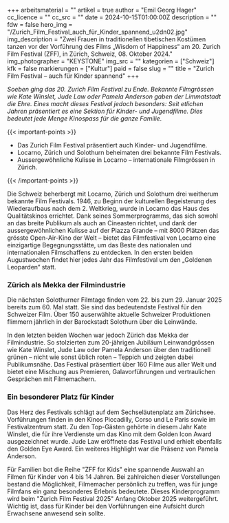 +++
arbeitsmaterial = ""
artikel = true
author = "Emil Georg Hager"
cc_licence = ""
cc_src = ""
date = 2024-10-15T01:00:00Z
description = ""
fdw = false
hero_img = "/Zurich_Film_Festival_auch_für_Kinder_spannend_u2dn02.jpg"
img_description = "Zwei Frauen in traditionellen tibetischen Kostümen tanzen vor der Vorführung des Films „Wisdom of Happiness“ am 20. Zurich Film Festival (ZFF), in Zürich, Schweiz, 08. Oktober 2024."
img_photographer = "KEYSTONE"
img_src = ""
kategorien = ["Schweiz"]
kfk = false
markierungen = ["Kultur"]
paid = false
slug = ""
title = "Zurich Film Festival – auch für Kinder spannend"
+++

_Soeben ging das 20. Zurich Film Festival zu Ende. Bekannte Filmgrössen wie Kate Winslet, Jude Law oder Pamela Anderson gaben der Limmatstadt die Ehre. Eines macht dieses Festival jedoch besonders: Seit etlichen Jahren präsentiert es eine Sektion für Kinder- und Jugendfilme. Dies bedeutet jede Menge Kinospass für die ganze Familie._

{{< important-points >}}

<ul>

<li>Das Zurich Film Festival präsentiert auch Kinder- und Jugendfilme.</li>

<li>Locarno, Zürich und Solothurn beheimaten drei bekannte Film Festivals.</li>

<li>Aussergewöhnliche Kulisse in Locarno – internationale Filmgrössen in Zürich.</li>

</ul>

{{< /important-points >}}

Die Schweiz beherbergt mit Locarno, Zürich und Solothurn drei weitherum bekannte Film Festivals. 1946, zu Beginn der kulturellen Begeisterung des Wiederaufbaus nach dem 2. Weltkrieg, wurde in Locarno das Haus des Qualitätskinos errichtet. Dank seines Sommerprogramms, das sich sowohl an das breite Publikum als auch an Cineasten richtet, und dank der aussergewöhnlichen Kulisse auf der Piazza Grande – mit 8000 Plätzen das grösste Open-Air-Kino der Welt – bietet das Filmfestival von Locarno eine einzigartige Begegnungsstätte, um das Beste des nationalen und internationalen Filmschaffens zu entdecken. In den ersten beiden Augustwochen findet hier jedes Jahr das Filmfestival um den „Goldenen Leoparden“ statt.

### Zürich als Mekka der Filmindustrie

Die nächsten Solothurner Filmtage finden vom 22. bis zum 29. Januar 2025 bereits zum 60. Mal statt. Sie sind das bedeutendste Festival für den Schweizer Film. Über 150 auserwählte aktuelle Schweizer Produktionen flimmern jährlich in der Barockstadt Solothurn über die Leinwände.

In den letzten beiden Wochen war jedoch Zürich das Mekka der Filmindustrie. So stolzierten zum 20-jährigen Jubiläum Leinwandgrössen wie Kate Winslet, Jude Law oder Pamela Anderson über den traditionell grünen – nicht wie sonst üblich roten – Teppich und zeigten dabei Publikumsnähe. Das Festival präsentiert über 160 Filme aus aller Welt und bietet eine Mischung aus Premieren, Galavorführungen und vertraulichen Gesprächen mit Filmemachern.

### Ein besonderer Platz für Kinder

Das Herz des Festivals schlägt auf dem Sechseläutenplatz am Zürichsee. Vorführungen finden in den Kinos Piccadilly, Corso und Le Paris sowie im Festivalzentrum statt. Zu den Top-Gästen gehörte in diesem Jahr Kate Winslet, die für ihre Verdienste um das Kino mit dem Golden Icon Award ausgezeichnet wurde. Jude Law eröffnete das Festival und erhielt ebenfalls den Golden Eye Award. Ein weiteres Highlight war die Präsenz von Pamela Anderson.

Für Familien bot die Reihe "ZFF for Kids" eine spannende Auswahl an Filmen für Kinder von 4 bis 14 Jahren. Bei zahlreichen dieser Vorstellungen bestand die Möglichkeit, Filmemacher persönlich zu treffen, was für junge Filmfans ein ganz besonderes Erlebnis bedeutete. Dieses Kinderprogramm wird beim "Zurich Film Festival 2025" Anfang Oktober 2025 weitergeführt. Wichtig ist, dass für Kinder bei den Vorführungen eine Aufsicht durch Erwachsene anwesend sein sollte.
